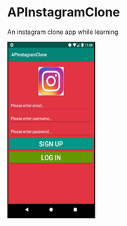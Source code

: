# APInstagramClone
An instagram clone app while learning

<img src="https://github.com/Sheshank-Srivastava/APInstagramClone/blob/master/screenshot/instaclone.JPG" width="200" height="400">
